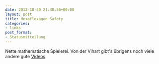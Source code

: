 ```yaml
---
date: 2012-10-30 21:48:56+00:00
layout: post
title: Hexaflexagon Safety
categories:
- links
post_format:
- Statusmitteilung
---
```


Nette mathematische Spielerei.  Von der Vihart gibt's übrigens noch viele andere gute [Videos](http://youtube.com/user/Vihart).











